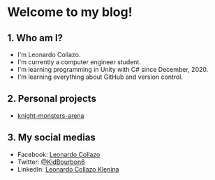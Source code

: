 # Welcome to my blog!

## 1. Who am I?
- I'm Leonardo Collazo.
- I'm currently a computer engineer student.
- I'm learning programming in Unity with C# since December, 2020.
- I'm learning everything about GitHub and version control.

## 2. Personal projects
- [knight-monsters-arena](https://github.com/KidBourbon/knight-monsters-arena)

## 3. My social medias
- Facebook: [Leonardo Collazo](https://www.facebook.com/leonardo.collazo.71)
- Twitter: [@KidBourbon6](https://twitter.com/KidBourbon6)
- LinkedIn: [Leonardo Collazo Klenina](https://www.linkedin.com/in/leonardo-collazo-klenina-aa0270201)
